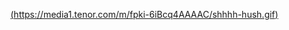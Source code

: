 [(https://media1.tenor.com/m/fpki-6iBcq4AAAAC/shhhh-hush.gif)](https://media.tenor.com/QF6VocqIw7QAAAAM/the-simpsons-presidents-day.gif)
